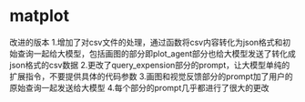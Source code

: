 # matplot
改进的版本
1.增加了对csv文件的处理，通过函数将csv内容转化为json格式和初始查询一起给大模型，包括画图的部分即plot_agent部分也给大模型发送了转化成json格式的csv数据
2.更改了query_expension部分的prompt，让大模型单纯的扩展指令，不要提供具体的代码参数
3.画图和视觉反馈部分的prompt加了用户的原始查询一起发送给大模型
4.每个部分的prompt几乎都进行了很大的更改


